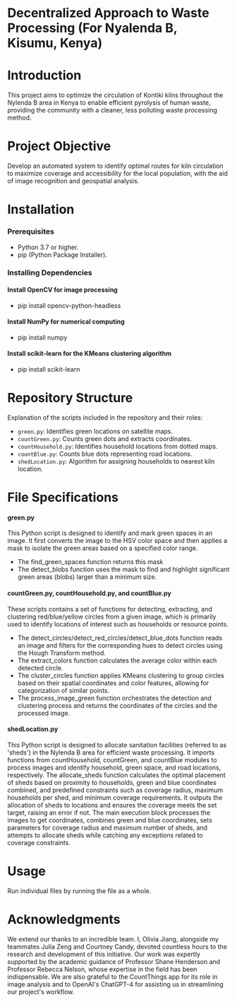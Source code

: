 
# Decentralized Approach to Waste Processing (For Nyalenda B, Kisumu, Kenya)

# Introduction #
This project aims to optimize the circulation of Kontiki kilns throughout the Nylenda B area in Kenya to enable efficient pyrolysis of human waste, providing the community with a cleaner, less polluting waste processing method.

# Project Objective #
Develop an automated system to identify optimal routes for kiln circulation to maximize coverage and accessibility for the local population, with the aid of image recognition and geospatial analysis.

# Installation #
### Prerequisites ###
- Python 3.7 or higher.
- pip (Python Package Installer).

### Installing Dependencies ###
#### Install OpenCV for image processing ####
- pip install opencv-python-headless

#### Install NumPy for numerical computing ####
- pip install numpy

#### Install scikit-learn for the KMeans clustering algorithm ####
- pip install scikit-learn

# Repository Structure #
Explanation of the scripts included in the repository and their roles:

- `green.py`: Identifies green locations on satellite maps.
- `countGreen.py`: Counts green dots and extracts coordinates.
- `countHousehold.py`: Identifies household locations from dotted maps.
- `countBlue.py`: Counts blue dots representing road locations.
- `shedLocation.py`: Algorithm for assigning households to nearest kiln location.

# File Specifications #
#### green.py ####
This Python script is designed to identify and mark green spaces in an image. It first converts the image to the HSV color space and then applies a mask to isolate the green areas based on a specified color range.
- The find_green_spaces function returns this mask
- The detect_blobs function uses the mask to find and highlight significant green areas (blobs) larger than a minimum size.
#### countGreen.py, countHousehold.py, and countBlue.py ####
These scripts contains a set of functions for detecting, extracting, and clustering red/blue/yellow circles from a given image, which is primarily used to identify locations of interest such as households or resource points. 
- The detect_circles/detect_red_circles/detect_blue_dots function reads an image and filters for the corresponding hues to detect circles using the Hough Transform method.
- The extract_colors function calculates the average color within each detected circle.
- The cluster_circles function applies KMeans clustering to group circles based on their spatial coordinates and color features, allowing for categorization of similar points.
- The process_image_green function orchestrates the detection and clustering process and returns the coordinates of the circles and the processed image.
#### shedLocation.py ####
This Python script is designed to allocate sanitation facilities (referred to as 'sheds') in the Nylenda B area for efficient waste processing. It imports functions from countHousehold, countGreen, and countBlue modules to process images and identify household, green space, and road locations, respectively. The allocate_sheds function calculates the optimal placement of sheds based on proximity to households, green and blue coordinates combined, and predefined constraints such as coverage radius, maximum households per shed, and minimum coverage requirements. It outputs the allocation of sheds to locations and ensures the coverage meets the set target, raising an error if not. The main execution block processes the images to get coordinates, combines green and blue coordinates, sets parameters for coverage radius and maximum number of sheds, and attempts to allocate sheds while catching any exceptions related to coverage constraints.

# Usage #
Run individual files by running the file as a whole.

# Acknowledgments #
We extend our thanks to an incredible team. I, Olivia Jiang, alongside my teammates Julia Zeng and Courtney Candy,  devoted countless hours to the research and development of this initiative. Our work was expertly supported by the academic guidance of Professor Shane Henderson and Professor Rebecca Nelson, whose expertise in the field has been indispensable. We are also grateful to the CountThings app for its role in image analysis and to OpenAI's ChatGPT-4 for assisting us in streamlining our project's workflow.